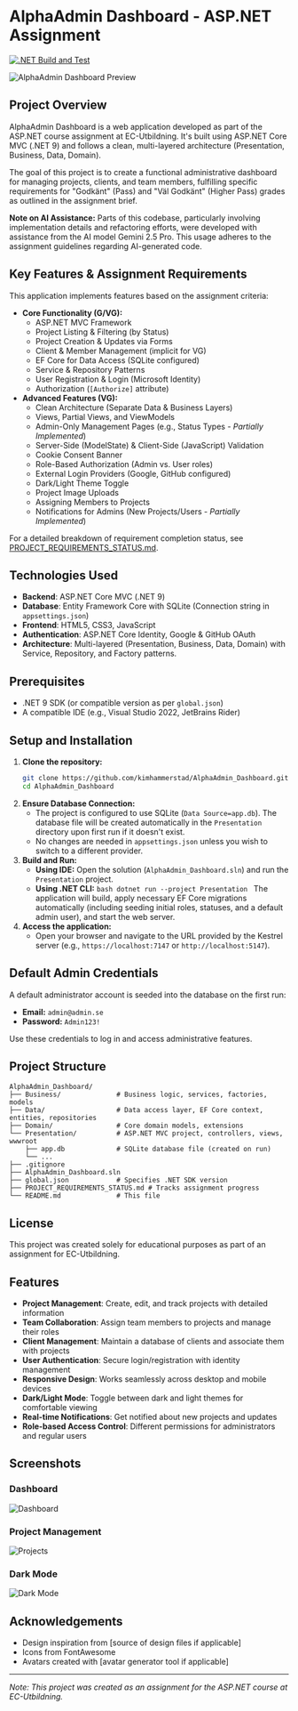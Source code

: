 # AlphaAdmin Dashboard - ASP.NET Assignment

[![.NET Build and Test](https://github.com/kimhammerstad/AlphaAdmin_Dashboard/actions/workflows/dotnet.yml/badge.svg)](https://github.com/kimhammerstad/AlphaAdmin_Dashboard/actions/workflows/dotnet.yml)

![AlphaAdmin Dashboard Preview](Presentation/wwwroot/images/admin/dashboard-preview.png)

## Project Overview

AlphaAdmin Dashboard is a web application developed as part of the ASP.NET course assignment at EC-Utbildning. It's built using ASP.NET Core MVC (.NET 9) and follows a clean, multi-layered architecture (Presentation, Business, Data, Domain).

The goal of this project is to create a functional administrative dashboard for managing projects, clients, and team members, fulfilling specific requirements for "Godkänt" (Pass) and "Väl Godkänt" (Higher Pass) grades as outlined in the assignment brief.

**Note on AI Assistance:** Parts of this codebase, particularly involving implementation details and refactoring efforts, were developed with assistance from the AI model Gemini 2.5 Pro. This usage adheres to the assignment guidelines regarding AI-generated code.

## Key Features & Assignment Requirements

This application implements features based on the assignment criteria:

- **Core Functionality (G/VG):**
  - ASP.NET MVC Framework
  - Project Listing & Filtering (by Status)
  - Project Creation & Updates via Forms
  - Client & Member Management (implicit for VG)
  - EF Core for Data Access (SQLite configured)
  - Service & Repository Patterns
  - User Registration & Login (Microsoft Identity)
  - Authorization (`[Authorize]` attribute)
- **Advanced Features (VG):**
  - Clean Architecture (Separate Data & Business Layers)
  - Views, Partial Views, and ViewModels
  - Admin-Only Management Pages (e.g., Status Types - _Partially Implemented_)
  - Server-Side (ModelState) & Client-Side (JavaScript) Validation
  - Cookie Consent Banner
  - Role-Based Authorization (Admin vs. User roles)
  - External Login Providers (Google, GitHub configured)
  - Dark/Light Theme Toggle
  - Project Image Uploads
  - Assigning Members to Projects
  - Notifications for Admins (New Projects/Users - _Partially Implemented_)

For a detailed breakdown of requirement completion status, see [PROJECT_REQUIREMENTS_STATUS.md](PROJECT_REQUIREMENTS_STATUS.md).

## Technologies Used

- **Backend**: ASP.NET Core MVC (.NET 9)
- **Database**: Entity Framework Core with SQLite (Connection string in `appsettings.json`)
- **Frontend**: HTML5, CSS3, JavaScript
- **Authentication**: ASP.NET Core Identity, Google & GitHub OAuth
- **Architecture**: Multi-layered (Presentation, Business, Data, Domain) with Service, Repository, and Factory patterns.

## Prerequisites

- .NET 9 SDK (or compatible version as per `global.json`)
- A compatible IDE (e.g., Visual Studio 2022, JetBrains Rider)

## Setup and Installation

1.  **Clone the repository:**
    ```bash
    git clone https://github.com/kimhammerstad/AlphaAdmin_Dashboard.git
    cd AlphaAdmin_Dashboard
    ```
2.  **Ensure Database Connection:**
    - The project is configured to use SQLite (`Data Source=app.db`). The database file will be created automatically in the `Presentation` directory upon first run if it doesn't exist.
    - No changes are needed in `appsettings.json` unless you wish to switch to a different provider.
3.  **Build and Run:**
    - **Using IDE:** Open the solution (`AlphaAdmin_Dashboard.sln`) and run the `Presentation` project.
    - **Using .NET CLI:**
      `bash
dotnet run --project Presentation
`
      The application will build, apply necessary EF Core migrations automatically (including seeding initial roles, statuses, and a default admin user), and start the web server.
4.  **Access the application:**
    - Open your browser and navigate to the URL provided by the Kestrel server (e.g., `https://localhost:7147` or `http://localhost:5147`).

## Default Admin Credentials

A default administrator account is seeded into the database on the first run:

- **Email:** `admin@admin.se`
- **Password:** `Admin123!`

Use these credentials to log in and access administrative features.

## Project Structure

```
AlphaAdmin_Dashboard/
├── Business/              # Business logic, services, factories, models
├── Data/                  # Data access layer, EF Core context, entities, repositories
├── Domain/                # Core domain models, extensions
└── Presentation/          # ASP.NET MVC project, controllers, views, wwwroot
    ├── app.db             # SQLite database file (created on run)
    └── ...
├── .gitignore
├── AlphaAdmin_Dashboard.sln
├── global.json            # Specifies .NET SDK version
├── PROJECT_REQUIREMENTS_STATUS.md # Tracks assignment progress
└── README.md              # This file
```

## License

This project was created solely for educational purposes as part of an assignment for EC-Utbildning.

## Features

- **Project Management**: Create, edit, and track projects with detailed information
- **Team Collaboration**: Assign team members to projects and manage their roles
- **Client Management**: Maintain a database of clients and associate them with projects
- **User Authentication**: Secure login/registration with identity management
- **Responsive Design**: Works seamlessly across desktop and mobile devices
- **Dark/Light Mode**: Toggle between dark and light themes for comfortable viewing
- **Real-time Notifications**: Get notified about new projects and updates
- **Role-based Access Control**: Different permissions for administrators and regular users

## Screenshots

### Dashboard

![Dashboard](Presentation/wwwroot/images/admin/dashboard.png)

### Project Management

![Projects](Presentation/wwwroot/images/admin/projects.png)

### Dark Mode

![Dark Mode](Presentation/wwwroot/images/admin/dark-mode.png)

## Acknowledgements

- Design inspiration from [source of design files if applicable]
- Icons from FontAwesome
- Avatars created with [avatar generator tool if applicable]

---

_Note: This project was created as an assignment for the ASP.NET course at EC-Utbildning._
